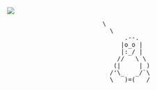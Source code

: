 
<a href="https://stackoverflow.com/users/14139506/nik-kita">
  <img src="https://stackoverflow.com/users/flair/14139506.png?theme=dark">
</a>
<pre>                          \
                            \
                                .--.
                               |o_o |
                               |:_/ |
                              //   \ \
                             (|     | )
                            /'\_   _/`\
                            \___)=(___/
</pre>
